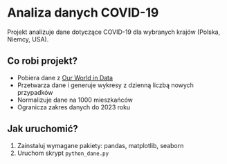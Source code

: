 # Analiza danych COVID-19

Projekt analizuje dane dotyczące COVID-19 dla wybranych krajów (Polska, Niemcy, USA).

## Co robi projekt?

- Pobiera dane z [Our World in Data](https://covid.ourworldindata.org/data/owid-covid-data.csv)
- Przetwarza dane i generuje wykresy z dzienną liczbą nowych przypadków
- Normalizuje dane na 1000 mieszkańców
- Ogranicza zakres danych do 2023 roku

## Jak uruchomić?

1. Zainstaluj wymagane pakiety: pandas, matplotlib, seaborn
2. Uruchom skrypt `python_dane.py`

